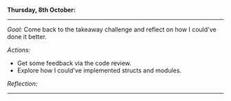 **Thursday, 8th October:**

--------------------------------------------------------------------------

_Goal:_
Come back to the takeaway challenge and reflect on how I could've done it better.

_Actions:_
- Get some feedback via the code review.
- Explore how I could've implemented structs and modules.

_Reflection:_


--------------------------------------------------------------------------